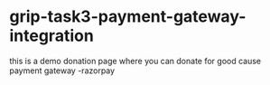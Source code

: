 # grip-task3-payment-gateway-integration

this is a demo donation page where you can donate for good cause 
payment gateway -razorpay
